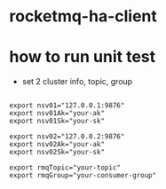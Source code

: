 # rocketmq-ha-client

# how to run unit test
- set 2 cluster info, topic, group
```shell

export nsv01="127.0.0.1:9876"
export nsv01Ak="your-ak"
export nsv01Sk="your-sk"

export nsv02="127.0.0.2:9876"
export nsv02Ak="your-ak"
export nsv02Sk="your-sk"

export rmqTopic="your-topic"
export rmqGroup="your-consumer-group"
```